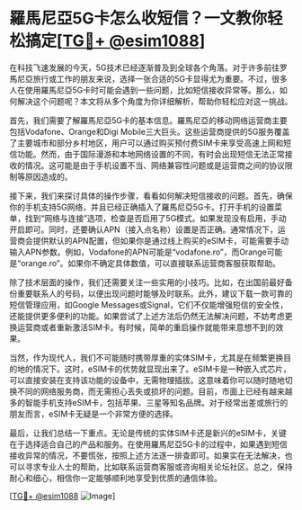 # 羅馬尼亞5G卡怎么收短信？一文教你轻松搞定[[TG💪+ @esim1088](https://t.me/s/esim1088)]

在科技飞速发展的今天，5G技术已经逐渐普及到全球各个角落。对于许多前往罗馬尼亞旅行或工作的朋友来说，选择一张合适的5G卡显得尤为重要。不过，很多人在使用羅馬尼亞5G卡时可能会遇到一些问题，比如短信接收异常等。那么，如何解决这个问题呢？本文将从多个角度为你详细解析，帮助你轻松应对这一挑战。

首先，我们需要了解羅馬尼亞5G卡的基本信息。羅馬尼亞的移动网络运营商主要包括Vodafone、Orange和Digi Mobile三大巨头。这些运营商提供的5G服务覆盖了主要城市和部分乡村地区，用户可以通过购买预付费SIM卡来享受高速上网和短信功能。然而，由于国际漫游和本地网络设置的不同，有时会出现短信无法正常接收的情况。这可能是由于手机设置不当、网络兼容性问题或是运营商之间的协议限制等原因造成的。

接下来，我们来探讨具体的操作步骤，看看如何解决短信接收的问题。首先，确保你的手机支持5G网络，并且已经正确插入了羅馬尼亞5G卡。打开手机的设置菜单，找到“网络与连接”选项，检查是否启用了5G模式。如果发现没有启用，手动开启即可。同时，还要确认APN（接入点名称）设置是否正确。通常情况下，运营商会提供默认的APN配置，但如果你是通过线上购买的eSIM卡，可能需要手动输入APN参数。例如，Vodafone的APN可能是“vodafone.ro”，而Orange可能是“orange.ro”。如果你不确定具体数值，可以直接联系运营商客服获取帮助。

除了技术层面的操作，我们还需要关注一些实用的小技巧。比如，在出国前最好备份重要联系人的号码，以便出现问题时能够及时联系。此外，建议下载一款可靠的短信管理应用，如Google Messages或Signal，它们不仅能增强短信的安全性，还能提供更多便利的功能。如果尝试了上述方法后仍然无法解决问题，不妨考虑更换运营商或者重新激活SIM卡。有时候，简单的重启操作就能带来意想不到的效果。

当然，作为现代人，我们不可能随时携带厚重的实体SIM卡，尤其是在频繁更换目的地的情况下。这时，eSIM卡的优势就显现出来了。eSIM卡是一种嵌入式芯片，可以直接安装在支持该功能的设备中，无需物理插拔。这意味着你可以随时随地切换不同的网络服务商，而无需担心丢失或损坏的问题。目前，市面上已经有越来越多的智能手机支持eSIM卡，包括苹果、三星等知名品牌。对于经常出差或旅行的朋友而言，eSIM卡无疑是一个非常方便的选择。

最后，让我们总结一下重点。无论是传统的实体SIM卡还是新兴的eSIM卡，关键在于选择适合自己的产品和服务。在使用羅馬尼亞5G卡的过程中，如果遇到短信接收异常的情况，不要慌张，按照上述方法逐一排查即可。如果实在无法解决，也可以寻求专业人士的帮助，比如联系运营商客服或咨询相关论坛社区。总之，保持耐心和细心，相信你一定能够顺利地享受到优质的通信体验。

[[TG💪+ @esim1088](https://t.me/s/esim1088) ![Image](https://i.postimg.cc/4NQfJmqS/Snipaste-2025-05-13-00-14-12.png)]